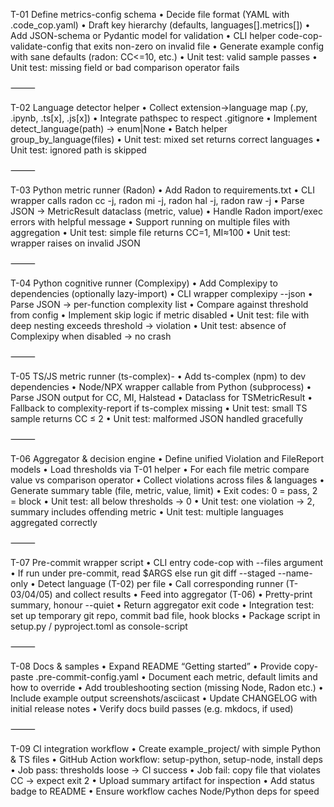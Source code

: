 T-01 Define metrics-config schema
• Decide file format (YAML with .code_cop.yaml)
• Draft key hierarchy (defaults, languages[].metrics[])
• Add JSON-schema or Pydantic model for validation
• CLI helper code-cop-validate-config that exits non-zero on invalid file
• Generate example config with sane defaults (radon: CC<=10, etc.)
• Unit test: valid sample passes
• Unit test: missing field or bad comparison operator fails

⸻

T-02 Language detector helper
• Collect extension→language map (.py, .ipynb, .ts[x], .js[x])
• Integrate pathspec to respect .gitignore
• Implement detect_language(path) → enum|None
• Batch helper group_by_language(files)
• Unit test: mixed set returns correct languages
• Unit test: ignored path is skipped

⸻

T-03 Python metric runner (Radon)
• Add Radon to requirements.txt
• CLI wrapper calls radon cc -j, radon mi -j, radon hal -j, radon raw -j
• Parse JSON → MetricResult dataclass (metric, value)
• Handle Radon import/exec errors with helpful message
• Support running on multiple files with aggregation
• Unit test: simple file returns CC=1, MI≈100
• Unit test: wrapper raises on invalid JSON

⸻

T-04 Python cognitive runner (Complexipy)
• Add Complexipy to dependencies (optionally lazy-import)
• CLI wrapper complexipy --json <file>
• Parse JSON → per-function complexity list
• Compare against threshold from config
• Implement skip logic if metric disabled
• Unit test: file with deep nesting exceeds threshold → violation
• Unit test: absence of Complexipy when disabled → no crash

⸻

T-05 TS/JS metric runner (ts-complex)-
• Add ts-complex (npm) to dev dependencies
• Node/NPX wrapper callable from Python (subprocess)
• Parse JSON output for CC, MI, Halstead
• Dataclass for TSMetricResult
• Fallback to complexity-report if ts-complex missing
• Unit test: small TS sample returns CC ≤ 2
• Unit test: malformed JSON handled gracefully

⸻

T-06 Aggregator & decision engine
• Define unified Violation and FileReport models
• Load thresholds via T-01 helper
• For each file metric compare value vs comparison operator
• Collect violations across files & languages
• Generate summary table (file, metric, value, limit)
• Exit codes: 0 = pass, 2 = block
• Unit test: all below thresholds → 0
• Unit test: one violation → 2, summary includes offending metric
• Unit test: multiple languages aggregated correctly

⸻

T-07 Pre-commit wrapper script
• CLI entry code-cop with --files argument
• If run under pre-commit, read $ARGS else run git diff --staged --name-only
• Detect language (T-02) per file
• Call corresponding runner (T-03/04/05) and collect results
• Feed into aggregator (T-06)
• Pretty-print summary, honour --quiet
• Return aggregator exit code
• Integration test: set up temporary git repo, commit bad file, hook blocks
• Package script in setup.py / pyproject.toml as console-script

⸻

T-08 Docs & samples
• Expand README “Getting started”
• Provide copy-paste .pre-commit-config.yaml
• Document each metric, default limits and how to override
• Add troubleshooting section (missing Node, Radon etc.)
• Include example output screenshots/asciicast
• Update CHANGELOG with initial release notes
• Verify docs build passes (e.g. mkdocs, if used)

⸻

T-09 CI integration workflow
• Create example_project/ with simple Python & TS files
• GitHub Action workflow: setup-python, setup-node, install deps
• Job pass: thresholds loose → CI success
• Job fail: copy file that violates CC → expect exit 2
• Upload summary artifact for inspection
• Add status badge to README
• Ensure workflow caches Node/Python deps for speed

